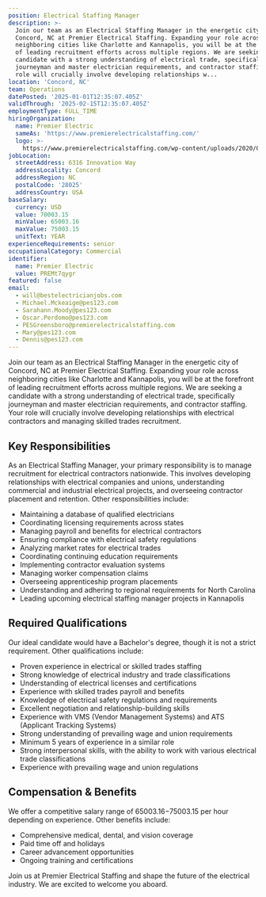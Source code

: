 ```yaml
---
position: Electrical Staffing Manager
description: >-
  Join our team as an Electrical Staffing Manager in the energetic city of
  Concord, NC at Premier Electrical Staffing. Expanding your role across
  neighboring cities like Charlotte and Kannapolis, you will be at the forefront
  of leading recruitment efforts across multiple regions. We are seeking a
  candidate with a strong understanding of electrical trade, specifically
  journeyman and master electrician requirements, and contractor staffing. Your
  role will crucially involve developing relationships w...
location: 'Concord, NC'
team: Operations
datePosted: '2025-01-01T12:35:07.405Z'
validThrough: '2025-02-15T12:35:07.405Z'
employmentType: FULL_TIME
hiringOrganization:
  name: Premier Electric
  sameAs: 'https://www.premierelectricalstaffing.com/'
  logo: >-
    https://www.premierelectricalstaffing.com/wp-content/uploads/2020/05/Premier-Electrical-Staffing-logo.png
jobLocation:
  streetAddress: 6316 Innovation Way
  addressLocality: Concord
  addressRegion: NC
  postalCode: '28025'
  addressCountry: USA
baseSalary:
  currency: USD
  value: 70003.15
  minValue: 65003.16
  maxValue: 75003.15
  unitText: YEAR
experienceRequirements: senior
occupationalCategory: Commercial
identifier:
  name: Premier Electric
  value: PREMt7qygr
featured: false
email:
  - will@bestelectricianjobs.com
  - Michael.Mckeaige@pes123.com
  - Sarahann.Moody@pes123.com
  - Oscar.Perdomo@pes123.com
  - PESGreensboro@premierelectricalstaffing.com
  - Mary@pes123.com
  - Dennis@pes123.com
---
```




Join our team as an Electrical Staffing Manager in the energetic city of Concord, NC at Premier Electrical Staffing. Expanding your role across neighboring cities like Charlotte and Kannapolis, you will be at the forefront of leading recruitment efforts across multiple regions. We are seeking a candidate with a strong understanding of electrical trade, specifically journeyman and master electrician requirements, and contractor staffing. Your role will crucially involve developing relationships with electrical contractors and managing skilled trades recruitment. 

## Key Responsibilities
As an Electrical Staffing Manager, your primary responsibility is to manage recruitment for electrical contractors nationwide. This involves developing relationships with electrical companies and unions, understanding commercial and industrial electrical projects, and overseeing contractor placement and retention. Other responsibilities include:

- Maintaining a database of qualified electricians
- Coordinating licensing requirements across states
- Managing payroll and benefits for electrical contractors
- Ensuring compliance with electrical safety regulations
- Analyzing market rates for electrical trades
- Coordinating continuing education requirements
- Implementing contractor evaluation systems
- Managing worker compensation claims
- Overseeing apprenticeship program placements
- Understanding and adhering to regional requirements for North Carolina
- Leading upcoming electrical staffing manager projects in Kannapolis

## Required Qualifications
Our ideal candidate would have a Bachelor's degree, though it is not a strict requirement. Other qualifications include:

- Proven experience in electrical or skilled trades staffing
- Strong knowledge of electrical industry and trade classifications
- Understanding of electrical licenses and certifications
- Experience with skilled trades payroll and benefits
- Knowledge of electrical safety regulations and requirements
- Excellent negotiation and relationship-building skills
- Experience with VMS (Vendor Management Systems) and ATS (Applicant Tracking Systems)
- Strong understanding of prevailing wage and union requirements
- Minimum 5 years of experience in a similar role
- Strong interpersonal skills, with the ability to work with various electrical trade classifications
- Experience with prevailing wage and union regulations

## Compensation & Benefits
We offer a competitive salary range of $65003.16-$75003.15 per hour depending on experience. Other benefits include:

- Comprehensive medical, dental, and vision coverage
- Paid time off and holidays
- Career advancement opportunities
- Ongoing training and certifications

Join us at Premier Electrical Staffing and shape the future of the electrical industry. We are excited to welcome you aboard.
